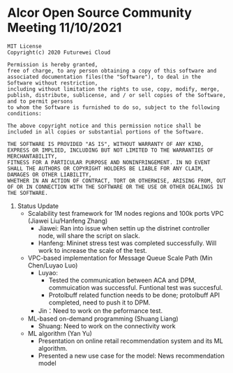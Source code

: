 # Alcor Open Source Community Meeting 11/10/2021


    MIT License
    Copyright(c) 2020 Futurewei Cloud

    Permission is hereby granted,
    free of charge, to any person obtaining a copy of this software and associated documentation files(the "Software"), to deal in the Software without restriction,
    including without limitation the rights to use, copy, modify, merge, publish, distribute, sublicense, and / or sell copies of the Software, and to permit persons
    to whom the Software is furnished to do so, subject to the following conditions:

    The above copyright notice and this permission notice shall be included in all copies or substantial portions of the Software.

    THE SOFTWARE IS PROVIDED "AS IS", WITHOUT WARRANTY OF ANY KIND, EXPRESS OR IMPLIED, INCLUDING BUT NOT LIMITED TO THE WARRANTIES OF MERCHANTABILITY,
    FITNESS FOR A PARTICULAR PURPOSE AND NONINFRINGEMENT. IN NO EVENT SHALL THE AUTHORS OR COPYRIGHT HOLDERS BE LIABLE FOR ANY CLAIM, DAMAGES OR OTHER LIABILITY,
    WHETHER IN AN ACTION OF CONTRACT, TORT OR OTHERWISE, ARISING FROM, OUT OF OR IN CONNECTION WITH THE SOFTWARE OR THE USE OR OTHER DEALINGS IN THE SOFTWARE.

1. Status Update
    * Scalability test framework for 1M nodes regions and 100k ports VPC (Jiawei Liu/Hanfeng Zhang)
        * Jiawei: Ran into issue when settin up the distrinet controller node, will share the script on slack. 
        * Hanfeng: Mininet stress test was completed successfully. Will work to increase the scale of the test. 
    * VPC-based implementation for Message Queue Scale Path (Min Chen/Luyao Luo)
        * Luyao: 
            * Tested the communication between ACA and DPM, commuication was successful. Funtional test was succesful. 
            * Protolbuff related function needs to be done; protolbuff API completed, need to push it to DPM. 
         * Jin：Need to work on the peformance test. 
    * ML-based on-demand programming (Shuang Liang)
        * Shuang: Need to work on the connectivity work
    * ML algorithm (Yan Yu)
        *  Presentation on online retail recommendation system and its ML algorithm. 
        * Presented a new use case for the model: News recommendation model
    
  
